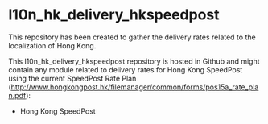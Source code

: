 # l10n_hk_delivery_hkspeedpost
This repository has been created to gather the delivery rates related to the localization of Hong Kong.

This l10n_hk_delivery_hkspeedpost repository is hosted in Github and might contain any module related to delivery rates for Hong Kong SpeedPost using the current SpeedPost Rate Plan (http://www.hongkongpost.hk/filemanager/common/forms/pos15a_rate_plan.pdf):

* Hong Kong SpeedPost

[//]: # (addons)
[//]: # (end addons)
